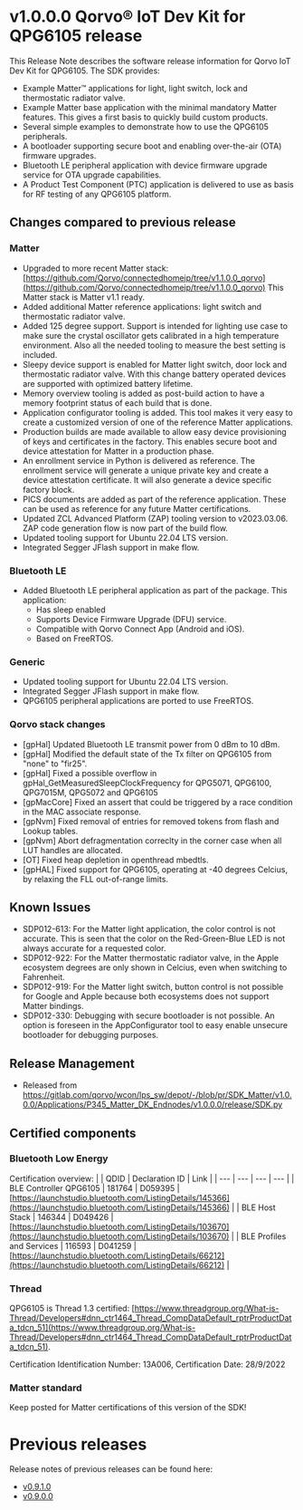# v1.0.0.0 Qorvo&reg; IoT Dev Kit for QPG6105 release
This Release Note describes the software release information for Qorvo IoT Dev Kit for QPG6105. The
SDK provides:
- Example Matter&trade; applications for light, light switch, lock and thermostatic radiator valve.
- Example Matter base application with the minimal mandatory Matter features. This gives a first basis to quickly
build custom products.
- Several simple examples to demonstrate how to use the QPG6105 peripherals.
- A bootloader supporting secure boot and enabling over-the-air (OTA) firmware upgrades.
- Bluetooth LE peripheral application with device firmware upgrade service for OTA upgrade capabilities.
- A Product Test Component (PTC) application is delivered to use as basis for RF testing of any QPG6105 platform.

## Changes compared to previous release
### Matter
- Upgraded to more recent Matter stack: [https://github.com/Qorvo/connectedhomeip/tree/v1.1.0.0_qorvo](https://github.com/Qorvo/connectedhomeip/tree/v1.1.0.0_qorvo)
This Matter stack is Matter v1.1 ready.
- Added additional Matter reference applications: light switch and thermostatic radiator valve.
- Added 125 degree support. Support is intended for lighting use case to make sure the crystal oscillator gets
calibrated in a high temperature environment. Also all the needed tooling to measure the best setting is included.
- Sleepy device support is enabled for Matter light switch, door lock and thermostatic radiator valve. With this change
battery operated devices are supported with optimized battery lifetime.
- Memory overview tooling is added as post-build action to have a memory footprint status of each build that is done.
- Application configurator tooling is added. This tool makes it very easy to create a customized version of one of the 
reference Matter applications.
- Production builds are made available to allow easy device provisioning of keys and certificates in the factory. This
enables secure boot and device attestation for Matter in a production phase.
- An enrollment service in Python is delivered as reference. The enrollment service will generate a unique private key 
and create a device attestation certificate. It will also generate a device specific factory block.
- PICS documents are added as part of the reference application. These can be used as reference for any future Matter
certifications.
- Updated ZCL Advanced Platform (ZAP) tooling version to v2023.03.06. ZAP code generation flow is now part of the build
flow.
- Updated tooling support for Ubuntu 22.04 LTS version.
- Integrated Segger JFlash support in make flow.

### Bluetooth LE
- Added Bluetooth LE peripheral application as part of the package. This application:
  - Has sleep enabled
  - Supports Device Firmware Upgrade (DFU) service.
  - Compatible with Qorvo Connect App (Android and iOS).
  - Based on FreeRTOS. 

### Generic
- Updated tooling support for Ubuntu 22.04 LTS version.
- Integrated Segger JFlash support in make flow.
- QPG6105 peripheral applications are ported to use FreeRTOS. 


### Qorvo stack changes
- [gpHal] Updated Bluetooth LE transmit power from 0 dBm to 10 dBm.
- [gpHal] Modified the default state of the Tx filter on QPG6105 from "none" to "fir25".
- [gpHal] Fixed a possible overflow in gpHal_GetMeasuredSleepClockFrequency for QPG5071, QPG6100, QPG7015M, QPG5072 and QPG6105
- [gpMacCore] Fixed an assert that could be triggered by a race condition in the MAC associate response.
- [gpNvm] Fixed removal of entries for removed tokens from flash and Lookup tables.
- [gpNvm] Abort defragmentation correclty in the corner case when all LUT handles are allocated.
- [OT] Fixed heap depletion in openthread mbedtls.	
- [gpHAL] Fixed support for QPG6105, operating at -40 degrees Celcius, by relaxing the FLL out-of-range limits.
  
## Known Issues
- SDP012-613: For the Matter light application, the color control is not accurate. This is seen that the color on the 
Red-Green-Blue LED is not always accurate for a requested color.
- SDP012-922: For the Matter thermostatic radiator valve, in the Apple ecosystem degrees are only shown in Celcius, even
when switching to Fahrenheit.
- SDP012-919: For the Matter light switch, button control is not possible for Google and Apple because both ecosystems
does not support Matter bindings.
- SDP012-330: Debugging with secure bootloader is not possible. An option is foreseen in the AppConfigurator tool to
easy enable unsecure bootloader for debugging purposes.

## Release Management
- Released from https://gitlab.com/qorvo/wcon/lps_sw/depot/-/blob/pr/SDK_Matter/v1.0.0.0/Applications/P345_Matter_DK_Endnodes/v1.0.0.0/release/SDK.py

## Certified components

### Bluetooth Low Energy

Certification overview:
|  | QDID | Declaration ID | Link |
| --- | --- | --- | --- |
| BLE Controller QPG6105 | 181764 | D059395 | [https://launchstudio.bluetooth.com/ListingDetails/145366](https://launchstudio.bluetooth.com/ListingDetails/145366) |
| BLE Host Stack | 146344 | D049426 | [https://launchstudio.bluetooth.com/ListingDetails/103670](https://launchstudio.bluetooth.com/ListingDetails/103670) |
| BLE Profiles and Services | 116593 | D041259 | [https://launchstudio.bluetooth.com/ListingDetails/66212](https://launchstudio.bluetooth.com/ListingDetails/66212) |

### Thread

QPG6105 is Thread 1.3 certified: [https://www.threadgroup.org/What-is-Thread/Developers#dnn_ctr1464_Thread_CompDataDefault_rptrProductData_tdcn_51](https://www.threadgroup.org/What-is-Thread/Developers#dnn_ctr1464_Thread_CompDataDefault_rptrProductData_tdcn_51).

Certification Identification Number: 13A006, Certification Date: 28/9/2022

### Matter standard

Keep posted for Matter certifications of this version of the SDK!

# Previous releases

Release notes of previous releases can be found here:
- [v0.9.1.0](https://github.com/Qorvo/QMatter/blob/v0.9.1.0/RELEASE_NOTES.md)
- [v0.9.0.0](https://github.com/Qorvo/QMatter/blob/v0.9.0.0/RELEASE_NOTES.md)
